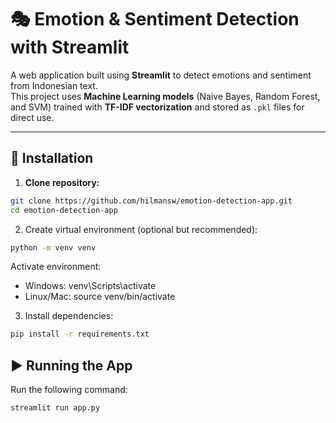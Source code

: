 # 🎭 Emotion & Sentiment Detection with Streamlit

A web application built using **Streamlit** to detect emotions and sentiment from Indonesian text.  
This project uses **Machine Learning models** (Naive Bayes, Random Forest, and SVM) trained with **TF-IDF vectorization** and stored as `.pkl` files for direct use.

---

## 🚀 Installation

1. **Clone repository:**

```bash
git clone https://github.com/hilmansw/emotion-detection-app.git
cd emotion-detection-app
```

2. Create virtual environment (optional but recommended):

```bash
python -m venv venv
```

Activate environment:

- Windows: venv\Scripts\activate
- Linux/Mac: source venv/bin/activate

3. Install dependencies:

```bash
pip install -r requirements.txt
```

## ▶️ Running the App

Run the following command:

```bash
streamlit run app.py
```
